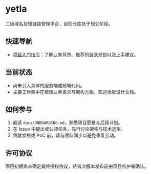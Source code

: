 # yetla

二级域名及短链接管理平台，目前仓库处于规划阶段。

## 快速导航
- [项目入门指引](docs/ONBOARDING.md)：了解业务背景、推荐的目录规划以及上手建议。

## 当前状态
- 尚未引入具体的服务端或前端代码。
- 主要工作集中在梳理业务需求与架构方案，欢迎贡献设计文档。

## 如何参与
1. 阅读 `docs/ONBOARDING.md`，熟悉项目愿景与后续计划。
2. 在 Issue 中提出或认领任务，先行讨论架构与技术选型。
3. 贡献文档或 PoC 前，请与团队同步以避免重复劳动。

## 许可协议
项目初期尚未确定最终授权协议，待首次版本发布前由项目维护者确认。
